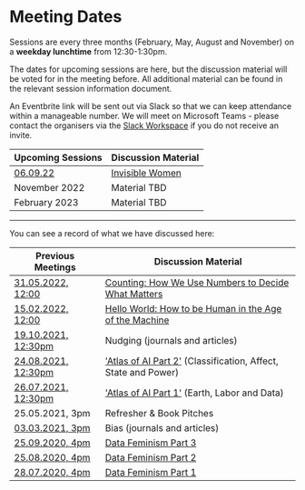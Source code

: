 # Meeting Dates

Sessions are every three months (February, May, August and November) on a **weekday lunchtime** from 12:30-1:30pm.

The dates for upcoming sessions are here, but the discussion material will be voted for in the meeting before. All additional material can be found in the relevant session information document.

An Eventbrite link will be sent out via Slack so that we can keep attendance within a manageable number. We will meet on Microsoft Teams - please contact the organisers via the [Slack Workspace](https://govdatascience.slack.com) if you do not receive an invite.

| Upcoming Sessions                                        | Discussion Material                   |
|----------------------------------------------------------|---------------------------------------|
| [06.09.22](./Sessions/2022/09-22-session.md) | [Invisible Women](https://carolinecriadoperez.com/book/invisible-women/) |
| November 2022 | Material TBD |
| February 2023 | Material TBD|

--------------

You can see a record of what we have discussed here:

| Previous Meetings | Discussion Material |
|-------------------|---------------------|
| [31.05.2022, 12:00](./Sessions/2022/05-22-session.md) | [Counting: How We Use Numbers to Decide What Matters](https://www.goodreads.com/book/show/50489326-counting) |
| [15.02.2022, 12:00](./Sessions/2022/02-22-session.md) | [Hello World: How to be Human in the Age of the Machine](https://hannahfry.co.uk/book/hello-world/) |
| [19.10.2021, 12:30pm](./Sessions/2021/10-21-session.md)  | Nudging (journals and articles) |
| [24.08.2021, 12:30pm](./Sessions/2021/08-21-session.md)   | ['Atlas of AI Part 2'](https://yalebooks.co.uk/display.asp?k=9780300209570) (Classification, Affect, State and Power) |
| [26.07.2021, 12:30pm](./Sessions/2021/07-21-session.md)   | ['Atlas of AI Part 1'](https://yalebooks.co.uk/display.asp?k=9780300209570) (Earth, Labor and Data) |
| 25.05.2021, 3pm   | Refresher & Book Pitches|
| [03.03.2021, 3pm](Sessions/2021/03-21-session.md)   | Bias (journals and articles) |
| [25.09.2020, 4pm](Sessions/2020/Data_Feminism/Session_3/3_Data-Feminism-Part-2.md)   | [Data Feminism Part 3](https://mitpress.mit.edu/books/data-feminism) |
| [25.08.2020, 4pm](Sessions/2020/Data_Feminism/Session_2/2_Reflecting-on-Practice.md)   | [Data Feminism Part 2](https://mitpress.mit.edu/books/data-feminism) |
| [28.07.2020, 4pm](Sessions/2020/Data_Feminism/Session_1/1_Data-Feminism-Part-1.md)   | [Data Feminism Part 1](https://mitpress.mit.edu/books/data-feminism) |
